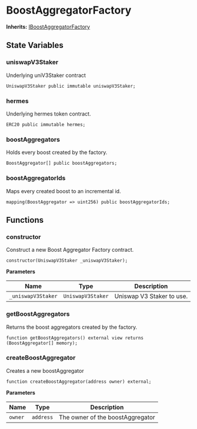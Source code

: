 # BoostAggregatorFactory

**Inherits:**
[IBoostAggregatorFactory](/talos/interfaces/IBoostAggregatorFactory.sol/interface.IBoostAggregatorFactory.md)


## State Variables
### uniswapV3Staker
Underlying uniV3Staker contract


```solidity
UniswapV3Staker public immutable uniswapV3Staker;
```


### hermes
Underlying hermes token contract.


```solidity
ERC20 public immutable hermes;
```


### boostAggregators
Holds every boost created by the factory.


```solidity
BoostAggregator[] public boostAggregators;
```


### boostAggregatorIds
Maps every created boost to an incremental id.


```solidity
mapping(BoostAggregator => uint256) public boostAggregatorIds;
```


## Functions
### constructor

Construct a new Boost Aggregator Factory contract.


```solidity
constructor(UniswapV3Staker _uniswapV3Staker);
```
**Parameters**

|Name|Type|Description|
|----|----|-----------|
|`_uniswapV3Staker`|`UniswapV3Staker`|Uniswap V3 Staker to use.|


### getBoostAggregators

Returns the boost aggregators created by the factory.


```solidity
function getBoostAggregators() external view returns (BoostAggregator[] memory);
```

### createBoostAggregator

Creates a new boostAggregator


```solidity
function createBoostAggregator(address owner) external;
```
**Parameters**

|Name|Type|Description|
|----|----|-----------|
|`owner`|`address`|The owner of the boostAggregator|


